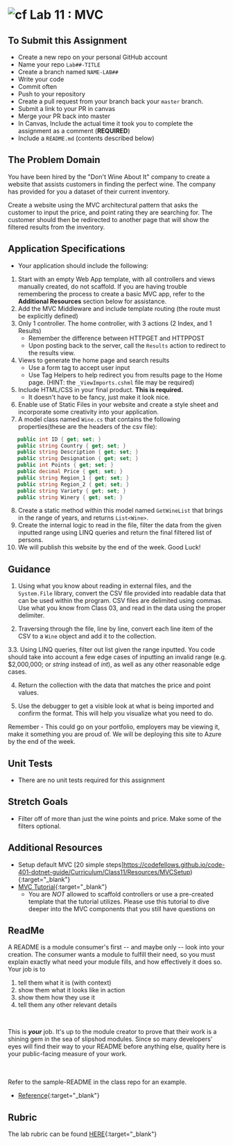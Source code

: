 ![cf](http://i.imgur.com/7v5ASc8.png) Lab 11 : MVC
=====================================

## To Submit this Assignment
- Create a new repo on your personal GitHub account
- Name your repo `Lab##-TITLE`
- Create a branch named `NAME-LAB##`
- Write your code
- Commit often
- Push to your repository
- Create a pull request from your branch back your `master` branch.
- Submit a link to your PR in canvas
- Merge your PR back into master
- In Canvas, Include the actual time it took you to complete the assignment as a comment (**REQUIRED**)
- Include a `README.md` (contents described below)


## The Problem Domain
You have been hired by the "Don't Wine About It" company to create a website that assists customers in finding the perfect wine. 
The company has provided for you a dataset of their current inventory. 

Create a website using the MVC architectural pattern that asks the customer to input the price, and point rating
they are searching for. The customer should then be redirected to another page that will show the filtered results from the inventory. 


## Application Specifications
 - Your application should include the following:
1. Start with an empty Web App template, with all controllers and views manually created, do not scaffold. If you are having trouble remembering the process to create a basic MVC app, refer to the **Additional Resources** section below for assistance.
2. Add the MVC Middleware and include template routing (the route must be explicitly defined)
3. Only 1 controller. The home controller, with 3 actions (2 Index, and 1 Results)
    - Remember the difference between HTTPGET and HTTPPOST
    - Upon posting back to the server, call the `Results` action to redirect to the results view.
4. Views to generate the home page and search results
    - Use a form tag to accept user input
    - Use Tag Helpers to help redirect you from results page to the Home page. (HINT: the `_ViewImports.cshml` file may be required)
5. Include HTML/CSS in your final product. **This is required.** 
    - It doesn't have to be fancy, just make it look nice.
6. Enable use of Static Files in your website and create a style sheet and incorporate some creativity into your application. 
7. A model class named `Wine.cs` that contains the following properties(these are the headers of the csv file):
```csharp
   public int ID { get; set; }
   public string Country { get; set; }
   public string Description { get; set; }
   public string Designation { get; set; }
   public int Points { get; set; }
   public decimal Price { get; set; }
   public string Region_1 { get; set; }
   public string Region_2 { get; set; }
   public string Variety { get; set; }
   public string Winery { get; set; }
```
8. Create a static method within this model named `GetWineList` that brings in the range of years, and returns `List<Wine>`.
9. Create the internal logic to read in the file, filter the data from the given inputted range using LINQ queries and return the final filtered list of persons.
10. We will publish this website by the end of the week. Good Luck!


## Guidance
1. Using what you know about reading in external files, and the `System.File` library, convert the CSV file provided into readable data that can be used within the program. CSV files are delimited using commas. Use what you know from Class 03, and read in the data using the proper delimiter. 

2. Traversing through the file, line by line, convert each line item of the CSV to a `Wine` object and add it to the collection.

3.3. Using LINQ queries, filter out list given the range inputted. You code should take into account a few edge cases of inputting an invalid range (e.g. $2,000,000; or *string* instead of *int*), as well as any other reasonable edge cases.

4. Return the collection with the data that matches the price and point values.

5. Use the debugger to get a visible look at what is being imported and confirm the format. This will help you visualize what you need to do. 

Remember - This could go on your portfolio, employers may be viewing it, make it something you are proud of. We will be deploying
this site to Azure by the end of the week. 


## Unit Tests
- There are no unit tests required for this assignment


## Stretch Goals
- Filter off of more than just the wine points and price. Make some of the filters optional. <br />


## Additional Resources
- Setup default MVC [20 simple steps]https://codefellows.github.io/code-401-dotnet-guide/Curriculum/Class11/Resources/MVCSetup){:target="_blank"}
- [MVC Tutorial](https://docs.microsoft.com/en-us/aspnet/core/tutorials/first-mvc-app/start-mvc?view=aspnetcore-2.1&tabs=aspnetcore2x){:target="_blank"}
	- You are *NOT* allowed to scaffold controllers or use a pre-created template that the tutorial utilizes. Please use this tutorial to dive deeper into the MVC components that you still have questions on


## ReadMe
A README is a module consumer's first -- and maybe only -- look into your creation. The consumer wants a module to fulfill their need, so you must explain exactly what need your module fills, and how effectively it does so.
<br />
Your job is to

1. tell them what it is (with context)
2. show them what it looks like in action
3. show them how they use it
4. tell them any other relevant details
<br />

This is ***your*** job. It's up to the module creator to prove that their work is a shining gem in the sea of slipshod modules. Since so many developers' eyes will find their way to your README before anything else, quality here is your public-facing measure of your work.

<br /> <br /> Refer to the sample-README in the class repo for an example. 
- [Reference](https://github.com/noffle/art-of-readme){:target="_blank"}

## Rubric

The lab rubric can be found [HERE](../Resources/rubric){:target="_blank"} 
